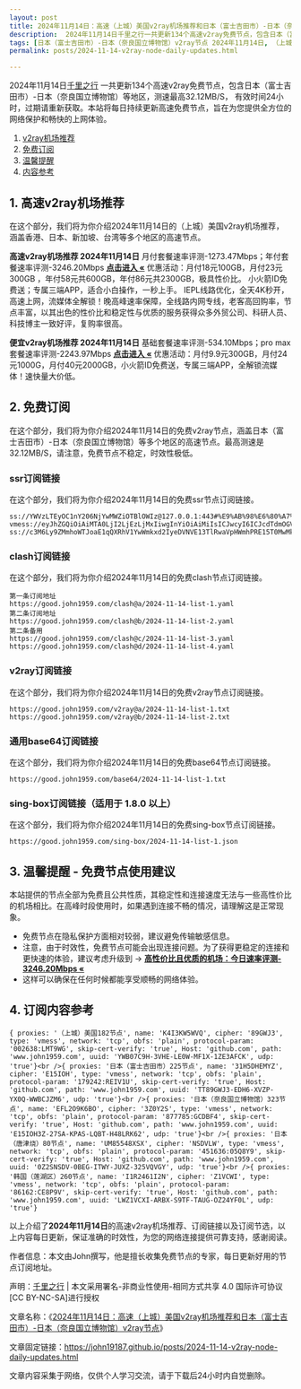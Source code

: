```yaml
---
layout: post
title: 2024年11月14日：高速（上城）美国v2ray机场推荐和日本（富士吉田市）-日本（奈良国立博物馆）v2ray节点
description:  2024年11月14日千里之行一共更新134个高速v2ray免费节点，包含日本（富士吉田市）-日本（奈良国立博物馆）等地区，测速最高32.12MB/S， 有效时间24小时，过期请重新获取。本站将每日持续更新高速免费节点，旨在为您提供全方位的网络保护和畅快的上网体验
tags: [日本（富士吉田市）-日本（奈良国立博物馆）v2ray节点 2024年11月14日, （上城）美国高速v2rayv2ray机场推荐 2024年11月14日]
permalink: posts/2024-11-14-v2ray-node-daily-updates.html

---
```



2024年11月14日[千里之行](https://john19187.github.io) 一共更新134个高速v2ray免费节点，包含日本（富士吉田市）-日本（奈良国立博物馆）等地区，测速最高32.12MB/S， 有效时间24小时，过期请重新获取。本站将每日持续更新高速免费节点，旨在为您提供全方位的网络保护和畅快的上网体验。

1. [v2ray机场推荐](#1-高速v2ray机场推荐)
2. [免费订阅](#2-免费订阅)
3. [温馨提醒](#3-温馨提醒---免费节点使用建议)
4. [内容参考](#4-订阅内容参考)

## 1. 高速v2ray机场推荐

在这个部分，我们将为你介绍2024年11月14日的（上城）美国v2ray机场推荐，涵盖香港、日本、新加坡、台湾等多个地区的高速节点。

<div class="good cat1"><strong>高速v2ray机场推荐 2024年11月14日</strong> 月付套餐速率评测-1273.47Mbps；年付套餐速率评测-3246.20Mbps <strong><a href="https://good.john1959.com/lepl/2024-11-14" target="_blank">点击进入 «</a></strong> 优惠活动：月付18元100GB，月付23元300GB ，年付58元共600GB，年付86元共2300GB，极具性价比。 小火箭ID免费送；专属三端APP，适合小白操作，一秒上手。 IEPL线路优化，全天4K秒开，高速上网，流媒体全解锁！晚高峰速率保障，全线路内网专线，老客高回购率，节点丰富，以其出色的性价比和稳定性与优质的服务获得众多外贸公司、科研人员、科技博主一致好评，复购率很高。</div><div class="good cat2">

<strong>便宜v2ray机场推荐 2024年11月14日</strong> 基础套餐速率评测-534.10Mbps；pro max套餐速率评测-2243.97Mbps <strong><a href="https://good.john1959.com/cheap/2024-11-14" target="_blank">点击进入 «</a></strong> 优惠活动：月付9.9元300GB，月付24元1000G，月付40元2000GB，小火箭ID免费送，专属三端APP，全解锁流媒体！速快量大价低。</div>

## 2. 免费订阅

在这个部分，我们将为你介绍2024年11月14日的免费v2ray节点，涵盖日本（富士吉田市）-日本（奈良国立博物馆）等多个地区的高速节点。最高测速是32.12MB/S，请注意，免费节点不稳定，时效性极低。

### ssr订阅链接

在这个部分，我们将为你介绍2024年11月14日的免费ssr节点订阅链接。

```
ss://YWVzLTEyOC1nY206NjYwMWZiOTBlOWIz@127.0.0.1:443#%E9%AB%98%E6%80%A7%E4%BB%B7%E6%AF%94%E6%9C%BA%E5%9C%BA%3Ahttps%3A%2F%2Fkfyun.uk
vmess://eyJhZGQiOiAiMTA0LjI2LjEzLjMxIiwgInYiOiAiMiIsICJwcyI6ICJcdTdmOGVcdTU2ZmQgQ2xvdWRGbGFyZVx1ODI4Mlx1NzBiOSIsICJwb3J0IjogMjA4NiwgImlkIjogImU5ZTNjYzEzLWRiNDgtNGNjMS04YzI0LTc2MjY0MzlhNTMzOSIsICJhaWQiOiAiMCIsICJuZXQiOiAid3MiLCAidHlwZSI6ICIiLCAiaG9zdCI6ICJpcDEuMTc4OTAzNC54eXoiLCAicGF0aCI6ICJnaXRodWIuY29tL0FsdmluOTk5OSIsICJ0bHMiOiAiIn0=
ss://c3M6Ly9ZMmhoWTJoaE1qQXRhV1YwWmkxd2IyeDVNVE13TlRwaVpHWmhPRE15T0MwMk1ESm1MVFJoTm1VdFlqQXdaUzB6T1RObE5ESXhOV0kzTkdZ@free.2apzhfa:31115#9%7C%F0%9F%87%AF%F0%9F%87%B5%E6%97%A5%E6%9C%AC%2003%20%7C%201x%20JP
```

### clash订阅链接

在这个部分，我们将为你介绍2024年11月14日的免费clash节点订阅链接。

```
第一条订阅地址
https://good.john1959.com/clash@a/2024-11-14-list-1.yaml
第二条订阅地址
https://good.john1959.com/clash@b/2024-11-14-list-2.yaml
第二条备用
https://good.john1959.com/clash@c/2024-11-14-list-3.yaml
https://good.john1959.com/clash@d/2024-11-14-list-4.yaml
```

### v2ray订阅链接

在这个部分，我们将为你介绍2024年11月14日的免费v2ray节点订阅链接。

```
https://good.john1959.com/v2ray@a/2024-11-14-list-1.txt
https://good.john1959.com/v2ray@b/2024-11-14-list-2.txt
```

### 通用base64订阅链接

在这个部分，我们将为你介绍2024年11月14日的免费base64节点订阅链接。

```
https://good.john1959.com/base64/2024-11-14-list-1.txt
```

### sing-box订阅链接（适用于 1.8.0 以上）

在这个部分，我们将为你介绍2024年11月14日的免费sing-box节点订阅链接。

```
https://good.john1959.com/sing-box/2024-11-14-list-1.json
```

## 3. 温馨提醒 - 免费节点使用建议

本站提供的节点全部为免费且公共性质，其稳定性和连接速度无法与一些高性价比的机场相比。在高峰时段使用时，如果遇到连接不畅的情况，请理解这是正常现象。

- 免费节点在隐私保护方面相对较弱，建议避免传输敏感信息。
- 注意，由于时效性，免费节点可能会出现连接问题。为了获得更稳定的连接和更快速的体验，建议考虑升级到 → <strong>[高性价比且优质的机场：今日速率评测- 3246.20Mbps «](https://good.john1959.com/lepl/2024-11-14)</strong>
- 这样可以确保在任何时候都能享受顺畅的网络体验。

## 4. 订阅内容参考

```
{ proxies: '（上城）美国182节点', name: 'K4I3KW5WVQ', cipher: '89GWJ3', type: 'vmess', network: 'tcp', obfs: 'plain', protocol-param: '002638:LMT9WG', skip-cert-verify: 'true', Host: 'github.com', path: 'www.john1959.com', uuid: 'YWB07C9H-3VHE-LE0W-MF1X-1ZE3AFCK', udp: 'true'}<br />{ proxies: '日本（富士吉田市）225节点', name: '31H5DHEMYZ', cipher: 'E15IOH', type: 'vmess', network: 'tcp', obfs: 'plain', protocol-param: '179242:REIV1U', skip-cert-verify: 'true', Host: 'github.com', path: 'www.john1959.com', uuid: 'TT89GWJ3-EDH6-XVZP-YX0Q-WWBCJZM6', udp: 'true'}<br />{ proxies: '日本（奈良国立博物馆）323节点', name: 'EFL2O9K6BO', cipher: '3Z0Y2S', type: 'vmess', network: 'tcp', obfs: 'plain', protocol-param: '877785:GCDBF4', skip-cert-verify: 'true', Host: 'github.com', path: 'www.john1959.com', uuid: 'E15IOH3Z-27SA-KPAS-LQBT-H48LRK62', udp: 'true'}<br />{ proxies: '日本（唐津烧）80节点', name: 'UM85548XSX', cipher: 'NSDVLW', type: 'vmess', network: 'tcp', obfs: 'plain', protocol-param: '451636:05Q8Y9', skip-cert-verify: 'true', Host: 'github.com', path: 'www.john1959.com', uuid: '0Z2SNSDV-0BEG-ITWY-JUXZ-325VQVGY', udp: 'true'}<br />{ proxies: '韩国（莲湖区）260节点', name: 'I1R2461I2N', cipher: 'Z1VCWI', type: 'vmess', network: 'tcp', obfs: 'plain', protocol-param: '86162:CE8P9V', skip-cert-verify: 'true', Host: 'github.com', path: 'www.john1959.com', uuid: 'LWZ1VCXI-ARBX-S9TF-TAUG-OZ24YF0L', udp: 'true'}
```

以上介绍了<strong>2024年11月14日</strong>的高速v2ray机场推荐、订阅链接以及订阅节选，以上内容每日更新，保证准确的时效性，为您的网络连接提供可靠支持，感谢阅读。

作者信息：本文由John撰写，他是擅长收集免费节点的专家，每日更新好用的节点订阅地址。

声明：[千里之行](https://john19187.github.io) | 本文采用署名-非商业性使用-相同方式共享 4.0 国际许可协议[CC BY-NC-SA]进行授权

文章名称：《[2024年11月14日：高速（上城）美国v2ray机场推荐和日本（富士吉田市）-日本（奈良国立博物馆）v2ray节点](https://john19187.github.io/posts/2024-11-14-v2ray-node-daily-updates.html)》

文章固定链接：https://john19187.github.io/posts/2024-11-14-v2ray-node-daily-updates.html

文章内容采集于网络，仅供个人学习交流，请于下载后24小时内自觉删除。

